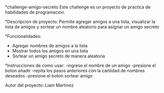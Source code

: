 °challenge-amigo-secreto
Este challenge es un proyecto de practica de habilidades de programacion.


°Descripcion de proyecto:
Permite agregar amigos a una lista, visualizar la lista de amigos y sortear un nombre aleatorio para asignar un amigo secreto


°Funcionalidades:

- Agregar nombres de amigos a la lista
- Mostrar todos los amigos en una lista
- Sortear un amigo secreto de manera aleatoria


°Instrucciones de como usar:
-ingrese el nombre de un amigo
-presione el boton añadir
-repita los pasos anteriores con la cantidad de nombres deseados
-presione el boton sortear amigo


Autor del proyecto:
Liam Martinez
